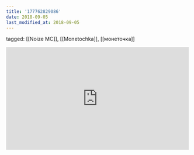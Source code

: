 ```yaml
---
title: '177762829086'
date: 2018-09-05
last_modified_at: 2018-09-05
---
```

tagged: [[Noize MC]], [[Monetochka]], [[монеточка]]
<iframe allow="accelerometer; autoplay; clipboard-write; encrypted-media; gyroscope; picture-in-picture" allowfullscreen="" frameborder="0" height="281" id="youtube_iframe" src="https://www.youtube.com/embed/_l0LVFRuHMk?feature=oembed&amp;enablejsapi=1&amp;origin=https://safe.txmblr.com&amp;wmode=opaque" width="500"></iframe>